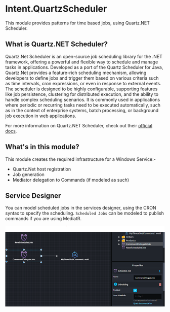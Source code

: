 ﻿# Intent.QuartzScheduler

This module provides patterns for time based jobs, using Quartz.NET Scheduler.

## What is Quartz.NET Scheduler?

Quartz.Net Scheduler is an open-source job scheduling library for the .NET framework, offering a powerful and flexible way to schedule and manage tasks in applications. Developed as a port of the Quartz Scheduler for Java, Quartz.Net provides a feature-rich scheduling mechanism, allowing developers to define jobs and trigger them based on various criteria such as time intervals, cron expressions, or even in response to external events. The scheduler is designed to be highly configurable, supporting features like job persistence, clustering for distributed execution, and the ability to handle complex scheduling scenarios. It is commonly used in applications where periodic or recurring tasks need to be executed automatically, such as in the context of enterprise systems, batch processing, or background job execution in web applications.

For more information on Quartz.NET Scheduler, check out their [official docs](https://www.quartz-scheduler.net/).

## What's in this module?

This module creates the required infrastructure for a Windows Service:-

* Quartz.Net host registration 
* Job generation
* Mediator delegation to Commands (if modeled as such)
 

## Service Designer

You can model scheduled jobs in the services designer, using the CRON syntax to specify the scheduling.
`Scheduled Jobs` can be modeled to publish commands if you are using MediatR.

![Scheduled Jobs](./docs/images/modeled-scheduled-jobs.png)
